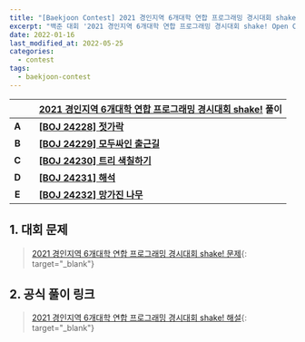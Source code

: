 ```yaml
---
title: "[Baekjoon Contest] 2021 경인지역 6개대학 연합 프로그래밍 경시대회 shake! Open Contest"
excerpt: "백준 대회 '2021 경인지역 6개대학 연합 프로그래밍 경시대회 shake! Open Contest' 상세 풀이 링크"
date: 2022-01-16
last_modified_at: 2022-05-25
categories:
  - contest
tags:
  - baekjoon-contest
---
```


|||[2021 경인지역 6개대학 연합 프로그래밍 경시대회 shake!](https://burningfalls.github.io/contest/shake2021-baekjoon-contest) 풀이|
|:---:|:---:|:---|
|**A**||**[[BOJ 24228] 젓가락](https://burningfalls.github.io/algorithm/boj-24228/)**|
|**B**||**[[BOJ 24229] 모두싸인 출근길](https://burningfalls.github.io/algorithm/boj-24229/)**|
|**C**||**[[BOJ 24230] 트리 색칠하기](https://burningfalls.github.io/algorithm/boj-24230/)**|
|**D**||**[[BOJ 24231] 해석](https://burningfalls.github.io/algorithm/boj-24231/)**|
|**E**||**[[BOJ 24232] 망가진 나무](https://burningfalls.github.io/algorithm/boj-24232/)**|

## 1. 대회 문제

> [2021 경인지역 6개대학 연합 프로그래밍 경시대회 shake! 문제](https://www.acmicpc.net/category/detail/2984){: target="_blank"}

## 2. 공식 풀이 링크

> [2021 경인지역 6개대학 연합 프로그래밍 경시대회 shake! 해설](https://www.acmicpc.net/board/view/81872){: target="_blank"}